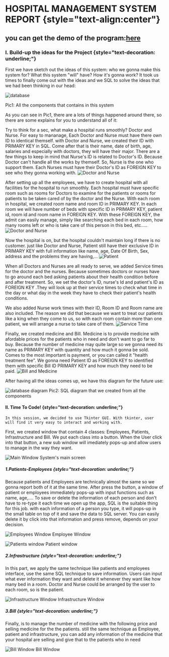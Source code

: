 HOSPITAL MANAGEMENT SYSTEM REPORT {style="text-align:center"}
=================================

you can get the demo of the program:[here](https://github.com/hoccode-afk/ProjectAdd)
-------------------------------------------------------------------------------------

### I. Build-up the ideas for the Project {style="text-decoration: underline;"}

First we have sketch out the ideas of this system: who we gonna make
this system for? What this system "will" have? How it's gonna work? It
took us times to finally come out with the ideas and we SQL to solve the
ideas that we had been thinking in our head:

![database](database1.png)

Pic1: All the components that contains in this system

As you can see in Pic1, there are a lots of things happened around
there, so there are some explains for you to understand all of it:

Try to think for a sec, what make a hospital runs smoothly? Doctor and
Nurse. For easy to mananage, Each Doctor and Nurse must have there own
ID to identical themself. with Doctor and Nurse, we created their ID
with PRIMARY KEY in SQL. Come after that is their name, date of birth,
age, salaries and especially with doctors, they will have their major.
There are a few things to keep in mind that Nurse's ID is related to
Doctor's ID. Because Doctor can't handle all the works by themself. So,
Nurse is the one who support them. Each Nurses must have their Doctor's
ID as FOREIGN KEY to see who they gonna working with. ![Doctor and
Nurse](DocAndNurse.png)

After setting up all the employees, we have to create hospital with all
facilities for the hospital to run smoothly. Each hospital must have
specific room such as rooms for Doctors to examine for the patients or
rooms for patients to be taken cared of by the doctor and the Nurse.
With each room in hospital, we created room name and room ID in PRIMARY
KEY. In each room we will have number of beds with specific ID in
PRIMARY KEY, patient id, room id and room name in FOREIGN KEY. With
these FOREIGN KEY, the admit can easily manage, simply like searching
each bed in each room, how many rooms left or who is take care of this
person in this bed, etc..... ![Doctor and Nurse](RoomAndBed.png)

Now the hospital is on, but the hospital couldn't maintain long if there
is no customer. just like Doctor and Nurse, Patient still have their
exclusive ID in PRIMARY KEY with full information like name, age, Date
Of Birth, Sex, address and the problems they are having,...
![Patient](Patient.png)

When all Doctors and Nurses are all ready to serve, we added Service
times for the doctor and the nurses. Because sometimes doctors or nurses
have to go around each bed asking patients about their health condition
before and after treatment. So, we set the doctor's ID, nurse's Id and
patient's ID as FOREIGN KEY .They will look up at their service times to
check what time in the day or what day in the week they have to check
their patient's health conditions.

We also added Nurse work times with their ID, Room ID and Room name are
also included. The reason we did that because we want to treat our
patients like a king when they come to us, so with each room contain
more than one patient, we will arrange a nurse to take care of them.
![Service Time](ServiceTime.png)

Finally, we created medicine and Bill. Medicine is to provide medicine
with afordable prices for the patients who in need and don't want to go
far to buy. Because the number of medicine may quite large so we gonna
need its name as PRIMARY KEY with quantity and how much it gonna be
sold. Comes to the most important is payment, or you can called it
"health treatment fee". We gonna need Patient ID as FOREIGN KEY to
identified them with specific Bill ID PRIMARY KEY and how much they need
to be paid. ![Bill and Medicine](BillAndMedicine.png)

After having all the ideas comes up, we have this diagram for the future
use:

![database diagram](database%20diagram.png) Pic2: SQL diagram that we
created from all the components

#### II. Time To Code! {style="text-decoration: underline;"}

``` {style="font-family:Georgia"}
In this session, we decided to use Tkinter GUI. With tkinter, user will find it very easy to interact and working with.
```

First, we created window that contain 4 classes: Employees, Patients,
Infrastructure and Bill. We put each class into a button. When the User
click into that button, a new sub window will imediately pops-up and
allow users to manage in the way they want.

![Main Window](MainWindow.png) System's main screen

##### 1.Patients-Employees {style="text-decoration: underline;"}

Because patients and Employees are technically almost the same so we
gonna report both of it at the same time. After press the button, a
window of patient or employees immediately pops-up with input functions
such as name, age,.... To save or delete the information of each person
and don't have to re-type it each time we open up the app, SQL is the
suitable thing for this job. with each information of a person you type,
it will pops-up in the small table on top of it and save the data to SQL
server. You can easily delete it by click into that information and
press remove, depends on your decision.

![Employees Window](EmployeeWindow.png) Employee Window

![Patients window](PatientWindow.png) Patient window

##### 2.Infrastructure {style="text-decoration: underline;"}

In this part, we apply the same technique like patients and employees
interface, use the same SQL technique to save information. Users can
input what ever information they want and delete it whenever they want
like how many bed in a room. Doctor and Nurse could be arranged by the
user to each room, so is the patient.

![Infrastructure Window](InfrastructureWindow.png) Infrastructure Window

##### 3.Bill {style="text-decoration: underline;"}

Finally, is to manage the number of medicine with the following price
and selling medicine for the the patients. still the same technique as
Employee, patient and infrastructure, you can add any information of the
medicine that your hospital are selling and give that to the patients
who in need

![Bill Window](BillWindow.png) Bill Window
